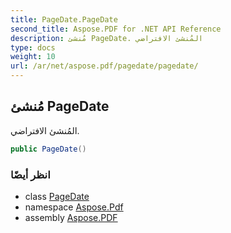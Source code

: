 ```yaml
---
title: PageDate.PageDate
second_title: Aspose.PDF for .NET API Reference
description: مُنشئ PageDate. المُنشئ الافتراضي
type: docs
weight: 10
url: /ar/net/aspose.pdf/pagedate/pagedate/
---
```

## مُنشئ PageDate

المُنشئ الافتراضي.

```csharp
public PageDate()
```

### انظر أيضًا

* class [PageDate](../)
* namespace [Aspose.Pdf](../../../aspose.pdf/)
* assembly [Aspose.PDF](../../../)